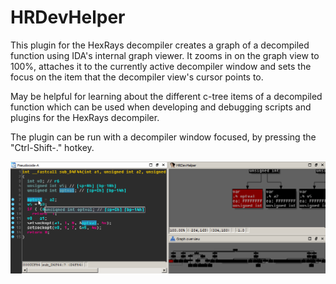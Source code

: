 # HRDevHelper

This plugin for the HexRays decompiler creates a graph of a decompiled
function using IDA's internal graph viewer. It zooms in on the graph
view to 100%, attaches it to the currently active decompiler window and
sets the focus on the item that the decompiler view's cursor points to.

May be helpful for learning about the different c-tree items of a
decompiled function which can be used when developing and debugging
scripts and plugins for the HexRays decompiler.

The plugin can be run with a decompiler window focused, by pressing
the "Ctrl-Shift-." hotkey.

![HRDevHelper animated gif](/rsrc/hrdevhelper.gif?raw=true)